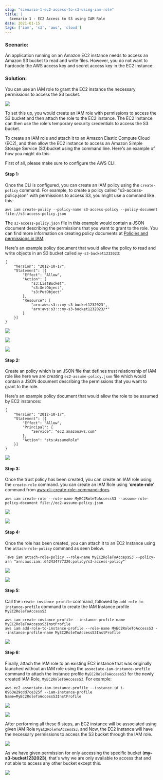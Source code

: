 ```yaml
---
slug: "scenario-1-ec2-access-to-s3-using-iam-role"
title: |
  Scenario 1 - EC2 Access to S3 using IAM Role
date: 2021-01-15
tags: ['iam', 's3', 'aws', 'cloud']
---
```


### Scenario:

<!-- more -->




An application running on an Amazon EC2 instance needs to access an Amazon S3 bucket to read and write files. However, you do not want to hardcode the AWS access key and secret access key in the EC2 instance.


### Solution:


You can use an IAM role to grant the EC2 instance the necessary permissions to access the S3 bucket.


![](https://cdn.hashnode.com/res/hashnode/image/upload/v1673541269428/6c66c016-c081-4a45-aaca-a4646322844f.png)


To set this up, you would create an IAM role with permissions to access the S3 bucket and then attach the role to the EC2 instance. The EC2 instance can then use the role's temporary security credentials to access the S3 bucket.


To create an IAM role and attach it to an Amazon Elastic Compute Cloud (EC2), and then allow the EC2 instance to access an Amazon Simple Storage Service (S3)bucket using the command line. Here's an example of how you might do this:


First of all, please make sure to configure the AWS CLI.


#### Step 1:


Once the CLI is configured, you can create an IAM policy using the `create-policy` command. For example, to create a policy called "s3-access-policy.json" with permissions to access S3, you might use a command like this:



```
aws iam create-policy --policy-name s3-access-policy --policy-document file://s3-access-policy.json

```

The `s3-access-policy.json` file in this example would contain a JSON document describing the permissions that you want to grant to the role. You can find more information on creating policy documents at [Policies and permissions in IAM](https://docs.aws.amazon.com/IAM/latest/UserGuide/access_policies.html)


Here's an example policy document that would allow the policy to read and write objects in an S3 bucket called `my-s3-bucket1232023`:



```
{
    "Version": "2012-10-17",
    "Statement": [{
        "Effect": "Allow",
        "Action": [
            "s3:ListBucket",
            "s3:GetObject",
            "s3:PutObject"
        ],
        "Resource": [
            "arn:aws:s3:::my-s3-bucket1232023",
            "arn:aws:s3:::my-s3-bucket1232023/*"
        ]
    }]
}

```

![](https://cdn.hashnode.com/res/hashnode/image/upload/v1673541551664/e31fe828-96aa-4893-899b-178b4e70c42b.png)


![](https://cdn.hashnode.com/res/hashnode/image/upload/v1673541567347/fb4eb06c-6130-4852-836c-566b0f2fb9b8.png)


![](https://cdn.hashnode.com/res/hashnode/image/upload/v1673541585492/36e08bf4-50e5-4fd4-83cf-6982a16770e4.png)


#### Step 2:


Create an policy which is an JSON file that defines trust relationship of IAM role like here we are creating `ec2-assume-policy.json` file which would contain a JSON document describing the permissions that you want to grant to the role.


Here's an example policy document that would allow the role to be assumed by EC2 instances:



```
{
    "Version": "2012-10-17",
    "Statement": [{
        "Effect": "Allow",
        "Principal": {
            "Service": "ec2.amazonaws.com"
        },
        "Action": "sts:AssumeRole"
    }]
}

```

![](https://cdn.hashnode.com/res/hashnode/image/upload/v1673541704503/c67379cf-8979-4cea-b8bc-47db0382d481.png)


#### Step 3:


Once the trust policy has been created, you can create an IAM role using the `create-role` command. you can create an IAM Role using '**create-role**' command from [aws-cli-create-role-command-docs](https://awscli.amazonaws.com/v2/documentation/api/latest/reference/iam/create-role.html)



```
aws iam create-role --role-name MyEC2RoleToAccessS3 --assume-role-policy-document file://ec2-assume-policy.json

```

![](https://cdn.hashnode.com/res/hashnode/image/upload/v1673541756055/ea9422ed-3649-4fc8-a60f-2f09006b1410.png)


![](https://cdn.hashnode.com/res/hashnode/image/upload/v1673541770541/605f11dc-3eb1-4d2b-94b7-8473cdf42a0b.png)


#### Step 4:


Once the role has been created, you can attach it to an EC2 Instance using the `attach-role-policy` command as seen below.



```
`aws iam attach-role-policy --role-name MyEC2RoleToAccessS3 --policy-arn "arn:aws:iam::642434777320:policy/s3-access-policy"`

```

![](https://cdn.hashnode.com/res/hashnode/image/upload/v1673541879302/ec2a8973-1020-4bd9-a22e-1a77e299dece.png)


![](https://cdn.hashnode.com/res/hashnode/image/upload/v1673541896302/7c6f4173-0275-4fc3-a1e9-7d5a8f76fb8a.png)


#### Step 5:


Call the `create-instance-profile` command, followed by `add-role-to-instance-profile` command to create the IAM Instance profile `MyEC2RoleToAccessS3`



```
aws iam create-instance-profile --instance-profile-name MyEC2RoleToAccessS3InstProfile
aws iam add-role-to-instance-profile --role-name MyEC2RoleToAccessS3 --instance-profile-name MyEC2RoleToAccessS3InstProfile

```

![](https://cdn.hashnode.com/res/hashnode/image/upload/v1673541931493/edbb3250-319a-4f16-8fda-02cebd8a766f.png)


#### Step 6:


Finally, attach the IAM role to an existing EC2 instance that was originally launched without an IAM role using the `associate-iam-instance-profile` command to attach the instance profile `MyEC2RoleToAccessS3` for the newly created IAM Role, `MyEC2RoleToAccessS3`. For example:



```
aws ec2 associate-iam-instance-profile --instance-id i-0963e29cdd7ce325f --iam-instance-profile Name=MyEC2RoleToAccessS3InstProfile

```

![](https://cdn.hashnode.com/res/hashnode/image/upload/v1673541972957/60114dd5-6129-4c20-a1f8-c3dca2776841.png)


![](https://cdn.hashnode.com/res/hashnode/image/upload/v1673541989704/f3450f9e-c066-47a7-aa7b-7a61d16ef3a4.png)


After performing all these 6 steps, an EC2 instance will be associated using given IAM Role `MyEC2RoleToAccessS3`, and Now, the EC2 instance will have the necessary permissions to access the S3 bucket through the IAM role.


![](https://cdn.hashnode.com/res/hashnode/image/upload/v1673542010826/76cd342f-49aa-4afc-8ec3-89f73e151546.png)


As we have given permission for only accessing the specific bucket (**my-s3-bucket1232023**), that's why we are only available to access that and not able to access any other bucket except this.


![](https://cdn.hashnode.com/res/hashnode/image/upload/v1673542033154/96986ae6-0040-4ee7-9e51-ecc9d431c899.png)


